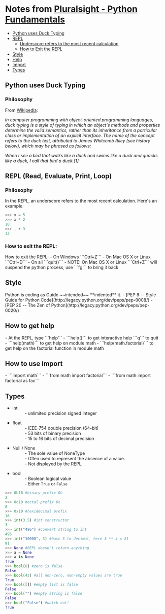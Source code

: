 # Notes from [Pluralsight - Python Fundamentals](http://pluralsight.com/training/Courses/Description/python-fundamentals)

*   [Python uses Duck Typing](#duck)
*   [REPL](#repl)
    *   [Underscore refers to the most recent calculation](#underscore)
    *   [How to Exit the REPL](#exit_repl)
*   [Style](#style)
*   [Help](#help)
*   [Import](#import)
*   [Types](#types)


<h2 id="duck">Python uses Duck Typing</h2>

<h3 id="philosophy">Philosophy</h3>

From [Wikipedia](http://en.wikipedia.org/wiki/Duck_typing):

*In computer programming with object-oriented programming languages, duck typing is a style of typing in which an object's methods and properties determine the valid semantics, rather than its inheritance from a particular class or implementation of an explicit interface. The name of the concept refers to the duck test, attributed to James Whitcomb Riley (see history below), which may be phrased as follows:*

*When I see a bird that walks like a duck and swims like a duck and quacks like a duck, I call that bird a duck.[1]*



<h2 id="repl">REPL (Read, Evaluate, Print, Loop)</h2>

<h3 id="underscore">Philosophy</h3>

In the REPL, an underscore refers to the most recent calculation.  Here's an example:
```python
>>> x = 5
>>> x * 2
10
>>> _ + 3
13
```
<h3 id="exit_repl">How to exit the REPL:</h3>
How to exit the REPL:
- On Windows ```Ctrl+Z```
- On Mac OS X or Linux ```Ctrl+D```
- On all ```quit()```
- NOTE: On Mac OS X or Linux ```Ctrl+Z``` will suspend the python process, use ```fg``` to bring it back

<h2 id="style">Style</h2>
Python is coding as Guido ~~intended~~ **indented** it.
- [PEP 8 -- Style Guide for Python Code](http://legacy.python.org/dev/peps/pep-0008/)
- [PEP 20 -- The Zen of Python](http://legacy.python.org/dev/peps/pep-0020/)

<h2 id="help">How to get help</h2>
- At the REPL, type ```help```
- ```help()``` to get interactive help ```q``` to quit
- ```help(math)``` to get help on module math
- ```help(math.factorial)``` to get help on the factorial function in module math

<h2 id="import">How to use import</h2>
- ```import math```
- ```from math import factorial```
- ```from math import factorial as fac```

<h2 id="type">Types</h2>
<ul style="list-style-type:square">
  <li>
    <dl>
      <dt>int</dt>
      <dd>- unlimited precision signed integer</dd>
    </dl>
  </li>
  <li>
    <dl>
      <dt>float</dt>
      <dd>- IEEE-754 double precision (64-bit)</dd>
      <dd>- 53 bits of binary precision</dd>
      <dd>- 15 to 16 bits of decimal precision</dd>
    </dl>
  </li>
  <li>
    <dl>
      <dt>Null / None</dt>
      <dd>- The sole value of NoneType</dd>
      <dd>- Often used to represent the absence of a value.</dd>
      <dd>- Not displayed by the REPL</dd>
    </dl>
  </li>
  <li>
    <dl>
      <dt>bool</dt>
      <dd>- Boolean logical value</dd>
      <dd>- Either <code>True</code> or <code>False</code></dd>
    </dl>
  </li>
</ul>

```python
>>> 0b10 #binary prefix 0b
2
>>> 0o10 #octal prefix 0o
8
>>> 0x10 #hexidecimal prefix
16
>>> int(3.5) #int constructor
3
>>> int("496") #convert string to int
496
>>> int("10000", 3) #base 3 to decimal, here 3 ** 4 = 81
81
>>> None #REPL doesn't return anything
>>> a = None
>>> a is None
True
>>> bool(0) #zero is false
False
>>> bool(42) #all non-zero, non-empty values are true
True
>>> bool([]) #empty list is false
False
>>> bool("") #empty string is false
False
>>> bool("False") #watch out!
True
```

